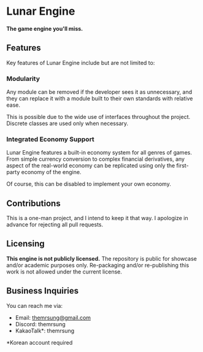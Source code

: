 # Lunar Engine

#### The game engine you'll miss.

## Features

Key features of Lunar Engine include but are not limited to:

### Modularity

Any module can be removed if the developer sees it as unnecessary,
and they can replace it with a module built to their own standards with relative ease.

This is possible due to the wide use of interfaces throughout the project.
Discrete classes are used only when necessary.

### Integrated Economy Support

Lunar Engine features a built-in economy system for all genres of games.
From simple currency conversion to complex financial derivatives,
any aspect of the real-world economy can be replicated using only the first-party economy of the engine.

Of course, this can be disabled to implement your own economy.

## Contributions

This is a one-man project, and I intend to keep it that way.
I apologize in advance for rejecting all pull requests.

## Licensing

**This engine is not publicly licensed.**
The repository is public for showcase and/or academic purposes only.
Re-packaging and/or re-publishing this work is not allowed under the current license.

## Business Inquiries

You can reach me via:

- Email: themrsung@gmail.com
- Discord: themrsung
- KakaoTalk*: themrsung

*Korean account required 